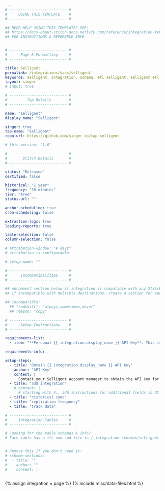 ```yaml
---
# -------------------------- #
#     USING THIS TEMPLATE    #
# -------------------------- #

## NEED HELP USING THIS TEMPLATE? SEE:
## https://docs-about-stitch-docs.netlify.com/reference/integration-templates/saas/
## FOR INSTRUCTIONS & REFERENCE INFO


# -------------------------- #
#      Page & Formatting     #
# -------------------------- #

title: Selligent
permalink: /integrations/saas/selligent
keywords: selligent, integration, schema, etl selligent, selligent etl, selligent schema
layout: singer
# input: true

# -------------------------- #
#         Tap Details        #
# -------------------------- #

name: "selligent"
display_name: "Selligent"

singer: true 
tap-name: "Selligent"
repo-url: https://github.com/singer-io/tap-selligent

# this-version: "1.0"

# -------------------------- #
#       Stitch Details       #
# -------------------------- #

status: "Released"
certified: false 

historical: "1 year"
frequency: "30 minutes"
tier: "Free"
status-url: ""

anchor-scheduling: true
cron-scheduling: false

extraction-logs: true
loading-reports: true

table-selection: false
column-selection: false

# attribution-window: "# days"
# attribution-is-configurable: 

# setup-name: ""

# -------------------------- #
#      Incompatibilities     #
# -------------------------- #

## uncomment section below if integration is compatible with any Stitch destinations
## if incompatible with multiple destinations, create a section for each destination

## incompatible:
  ## [redshift]: "always,sometimes,never"
  ## reason: "copy" 

# -------------------------- #
#      Setup Instructions    #
# -------------------------- #

requirements-list:
  - item: "**Personal {{ integration.display_name }} API Key**. This is required to connect {{ integration.display_name }} to Stitch."

requirements-info:

setup-steps:
  - title: "Obtain {{ integration.display_name }} API Key"
    anchor: "API-Key"
    content: |
      Contact your Selligent account manager to obtain the API key for your organization.
  - title: "add integration"
    # content: |
      # starting with 4., add instructions for additional fields in UI
  - title: "historical sync"
  - title: "replication frequency"
  - title: "track data"

# -------------------------- #
#     Integration Tables     #
# -------------------------- #

# Looking for the table schemas & info?
# Each table has a its own .md file in /_integration-schemas/selligent


# Remove this if you don't need it:
# schema-sections:
#  - title: ""
#    anchor: ""
#    content: |
---
```

{% assign integration = page %}
{% include misc/data-files.html %}
